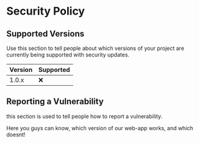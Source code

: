 # Security Policy

## Supported Versions

Use this section to tell people about which versions of your project are
currently being supported with security updates.

| Version | Supported          |
| ------- | ------------------ |
| 1.0.x   | :x:                |

## Reporting a Vulnerability

this section is used to tell people how to report a vulnerability.

Here you guys can know, which version of our web-app works, and which doesnt! 
